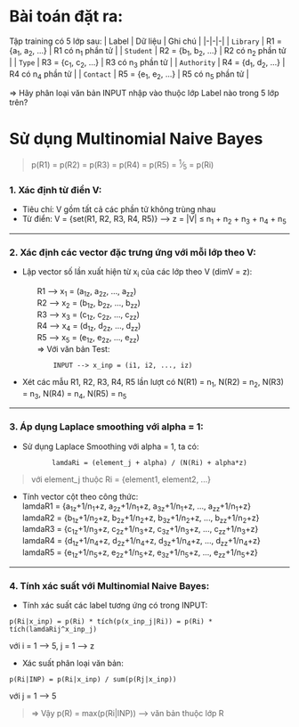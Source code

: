 # Bài toán đặt ra: 
Tập training có 5 lớp sau:
| Label | Dữ liệu | Ghi chú |
|-|-|-|
| `Library` | R1 = {a<sub>1</sub>, a<sub>2</sub>, ...} | R1 có n<sub>1</sub> phần tử |
| `Student` | R2 = {b<sub>1</sub>, b<sub>2</sub>, ...} | R2 có n<sub>2</sub> phần tử |
| `Type` | R3 = {c<sub>1</sub>, c<sub>2</sub>, ...} | R3 có n<sub>3</sub> phần tử |
| `Authority` | R4 = {d<sub>1</sub>, d<sub>2</sub>, ...} | R4 có n<sub>4</sub> phần tử |
| `Contact` | R5 = {e<sub>1</sub>, e<sub>2</sub>, ...} | R5 có n<sub>5</sub> phần tử |

=> Hãy phân loại văn bản INPUT nhập vào thuộc lớp Label nào trong 5 lớp trên?

# Sử dụng Multinomial Naive Bayes
> p(R1) = p(R2) = p(R3) = p(R4) = p(R5) = <sup>1</sup>&frasl;<sub>5</sub> = p(Ri)

### 1. Xác định từ điển V:
+ Tiêu chí: V gồm tất cả các phần tử không trùng nhau
+ Từ điển: V = {set(R1, R2, R3, R4, R5)} --> z = |V| &le; n<sub>1</sub> + n<sub>2</sub> + n<sub>3</sub> + n<sub>4</sub> + n<sub>5</sub>
---

### 2. Xác định các vector đặc trưng ứng với mỗi lớp theo V:
+ Lập vector số lần xuất hiện từ x<sub>i</sub> của các lớp theo V (dimV = z):
<div style="padding-left: 50px">
    R1 --> x<sub>1</sub> = (a<sub>1z</sub>, a<sub>2z</sub>, ..., a<sub>zz</sub>) <br>
    R2 --> x<sub>2</sub> = (b<sub>1z</sub>, b<sub>2z</sub>, ..., b<sub>zz</sub>) <br>
    R3 --> x<sub>3</sub> = (c<sub>1z</sub>, c<sub>2z</sub>, ..., c<sub>zz</sub>) <br>
    R4 --> x<sub>4</sub> = (d<sub>1z</sub>, d<sub>2z</sub>, ..., d<sub>zz</sub>) <br>
    R5 --> x<sub>5</sub> = (e<sub>1z</sub>, e<sub>2z</sub>, ..., e<sub>zz</sub>) <br> 
    => Với văn bản Test: <br>

        INPUT --> x_inp = (i1, i2, ..., iz)
</div>
    
+ Xét các mẫu R1, R2, R3, R4, R5 lần lượt có N(R1) = n<sub>1</sub>, N(R2) = n<sub>2</sub>, N(R3) = n<sub>3</sub>, N(R4) = n<sub>4</sub>, N(R5) = n<sub>5</sub>
---

### 3. Áp dụng Laplace smoothing với alpha = 1:
+ Sử dụng Laplace Smoothing với alpha = 1, ta có:
<div style="text-align: center;">

    lamdaRi = (element_j + alpha) / (N(Ri) + alpha*z)
</div> 

> với element_j thuộc Ri = {element1, element2, ...}

+ Tính vector cột theo công thức: \
    lamdaR1 = {a<sub>1z</sub>+1/n<sub>1</sub>+z, a<sub>2z</sub>+1/n<sub>1</sub>+z, a<sub>3z</sub>+1/n<sub>1</sub>+z, ..., a<sub>zz</sub>+1/n<sub>1</sub>+z} \
    lamdaR2 = {b<sub>1z</sub>+1/n<sub>2</sub>+z, b<sub>2z</sub>+1/n<sub>2</sub>+z, b<sub>3z</sub>+1/n<sub>2</sub>+z, ..., b<sub>zz</sub>+1/n<sub>2</sub>+z} \
    lamdaR3 = {c<sub>1z</sub>+1/n<sub>3</sub>+z, c<sub>2z</sub>+1/n<sub>3</sub>+z, c<sub>3z</sub>+1/n<sub>3</sub>+z, ..., c<sub>zz</sub>+1/n<sub>3</sub>+z} \
    lamdaR4 = {d<sub>1z</sub>+1/n<sub>4</sub>+z, d<sub>2z</sub>+1/n<sub>4</sub>+z, d<sub>3z</sub>+1/n<sub>4</sub>+z, ..., d<sub>zz</sub>+1/n<sub>4</sub>+z} \
    lamdaR5 = {e<sub>1z</sub>+1/n<sub>5</sub>+z, e<sub>2z</sub>+1/n<sub>5</sub>+z, e<sub>3z</sub>+1/n<sub>5</sub>+z, ..., e<sub>zz</sub>+1/n<sub>5</sub>+z}
---

### 4. Tính xác suất với Multinomial Naive Bayes:
+ Tính xác suất các label tương ứng có trong INPUT:
>   
    p(Ri|x_inp) = p(Ri) * tích(p(x_inp_j|Ri)) = p(Ri) * tích(lamdaRij^x_inp_j)
với i = 1 --> 5, j = 1 --> z

+ Xác suất phân loại văn bản:
> 
    p(Ri|INP) = p(Ri|x_inp) / sum(p(Rj|x_inp)) 

với j = 1 --> 5 
> => Vậy p(R) = max(p(Ri|INP)) --> văn bản thuộc lớp R
